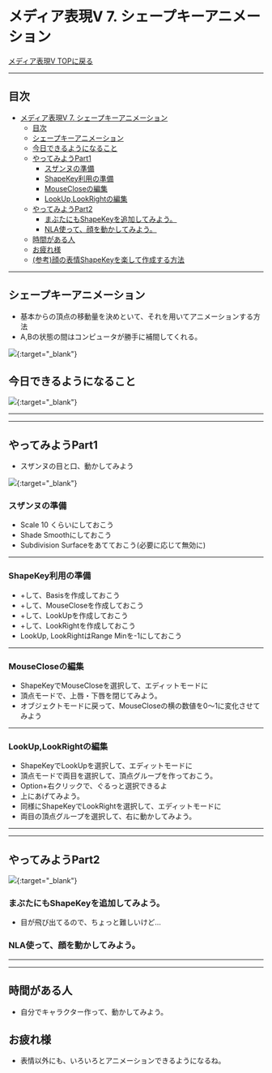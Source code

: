 # メディア表現V 7. シェープキーアニメーション

[メディア表現V TOPに戻る](./index.md)

---
## 目次

- [メディア表現V 7. シェープキーアニメーション](#メディア表現v-7-シェープキーアニメーション)
  - [目次](#目次)
  - [シェープキーアニメーション](#シェープキーアニメーション)
  - [今日できるようになること](#今日できるようになること)
  - [やってみようPart1](#やってみようpart1)
    - [スザンヌの準備](#スザンヌの準備)
    - [ShapeKey利用の準備](#shapekey利用の準備)
    - [MouseCloseの編集](#mousecloseの編集)
    - [LookUp,LookRightの編集](#lookuplookrightの編集)
  - [やってみようPart2](#やってみようpart2)
    - [まぶたにもShapeKeyを追加してみよう。](#まぶたにもshapekeyを追加してみよう)
    - [NLA使って、顔を動かしてみよう。](#nla使って顔を動かしてみよう)
  - [時間がある人](#時間がある人)
  - [お疲れ様](#お疲れ様)
  - [(参考)顔の表情ShapeKeyを楽して作成する方法](#参考顔の表情shapekeyを楽して作成する方法)

---


## シェープキーアニメーション
- 基本からの頂点の移動量を決めといて、それを用いてアニメーションする方法
- A,Bの状態の間はコンピュータが勝手に補間してくれる。

[![](https://img.youtube.com/vi/NgLnQC2VQdo/0.jpg)](https://www.youtube.com/watch?v=NgLnQC2VQdo){:target="_blank"}

## 今日できるようになること

[![](https://img.youtube.com/vi/c4S4Nl0cbLI/0.jpg)](https://www.youtube.com/watch?v=c4S4Nl0cbLI){:target="_blank"}

---
---
## やってみようPart1
- スザンヌの目と口、動かしてみよう

[![](https://img.youtube.com/vi/8oiZYf4LFbY/0.jpg)](https://www.youtube.com/watch?v=8oiZYf4LFbY){:target="_blank"}


### スザンヌの準備
- Scale 10 くらいにしておこう
- Shade Smoothにしておこう
- Subdivision Surfaceをあてておこう(必要に応じて無効に)

---

### ShapeKey利用の準備
- +して、Basisを作成しておこう
- +して、MouseCloseを作成しておこう
- +して、LookUpを作成しておこう
- +して、LookRightを作成しておこう
- LookUp, LookRightはRange Minを-1にしておこう
 
---

### MouseCloseの編集
- ShapeKeyでMouseCloseを選択して、エディットモードに
- 頂点モードで、上唇・下唇を閉じてみよう。
- オブジェクトモードに戻って、MouseCloseの横の数値を0〜1に変化させてみよう

---

### LookUp,LookRightの編集
- ShapeKeyでLookUpを選択して、エディットモードに
- 頂点モードで両目を選択して、頂点グループを作っておこう。
- Option+右クリックで、ぐるっと選択できるよ
- 上にあげてみよう。
- 同様にShapeKeyでLookRightを選択して、エディットモードに
- 両目の頂点グループを選択して、右に動かしてみよう。

---
---

## やってみようPart2

[![](https://img.youtube.com/vi/CsTznRqhik0/0.jpg)](https://www.youtube.com/watch?v=CsTznRqhik0){:target="_blank"}

### まぶたにもShapeKeyを追加してみよう。
- 目が飛び出てるので、ちょっと難しいけど...

### NLA使って、顔を動かしてみよう。

---
---

## 時間がある人
- 自分でキャラクター作って、動かしてみよう。

## お疲れ様
- 表情以外にも、いろいろとアニメーションできるようになるね。




<!-- https://www.youtube.com/watch?v=e675Ulc7QL4 --?



## (参考)顔の表情ShapeKeyを楽して作成する方法
[FREE-AUTOMATIC Facial MoCap Shapekeys (Blender)](https://www.youtube.com/watch?v=61QUzH34l1I){:target="_blank"}
